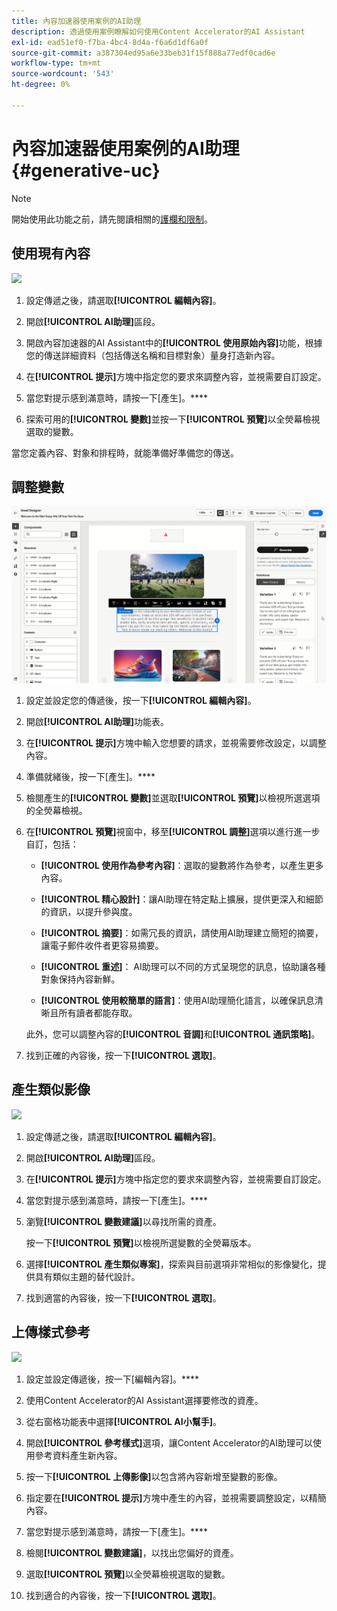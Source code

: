 ```yaml
---
title: 內容加速器使用案例的AI助理
description: 透過使用案例瞭解如何使用Content Accelerator的AI Assistant
exl-id: ead51ef0-f7ba-4bc4-8d4a-f6a6d1df6a0f
source-git-commit: a387304ed95a6e33beb31f15f888a77edf0cad6e
workflow-type: tm+mt
source-wordcount: '543'
ht-degree: 0%

---
```


# 內容加速器使用案例的AI助理 {#generative-uc}

>[!NOTE]
>
>開始使用此功能之前，請先閱讀相關的[護欄和限制](generative-gs.md#generative-guardrails)。

## 使用現有內容

![](assets/do-not-localize/gen-ai-reuse-text.gif)

1. 設定傳遞之後，請選取&#x200B;**[!UICONTROL 編輯內容]**。

1. 開啟&#x200B;**[!UICONTROL AI助理]**&#x200B;區段。

1. 開啟內容加速器的AI Assistant中的&#x200B;**[!UICONTROL 使用原始內容]**&#x200B;功能，根據您的傳送詳細資料（包括傳送名稱和目標對象）量身打造新內容。

1. 在&#x200B;**[!UICONTROL 提示]**&#x200B;方塊中指定您的要求來調整內容，並視需要自訂設定。

1. 當您對提示感到滿意時，請按一下[產生]。****

1. 探索可用的&#x200B;**[!UICONTROL 變數]**&#x200B;並按一下&#x200B;**[!UICONTROL 預覽]**&#x200B;以全熒幕檢視選取的變數。

當您定義內容、對象和排程時，就能準備好準備您的傳送。

## 調整變數

![](assets/do-not-localize/gen-ai-variation.gif)

1. 設定並設定您的傳遞後，按一下&#x200B;**[!UICONTROL 編輯內容]**。

1. 開啟&#x200B;**[!UICONTROL AI助理]**&#x200B;功能表。

1. 在&#x200B;**[!UICONTROL 提示]**&#x200B;方塊中輸入您想要的請求，並視需要修改設定，以調整內容。

1. 準備就緒後，按一下[產生]。****

1. 檢閱產生的&#x200B;**[!UICONTROL 變數]**&#x200B;並選取&#x200B;**[!UICONTROL 預覽]**&#x200B;以檢視所選選項的全熒幕檢視。

1. 在&#x200B;**[!UICONTROL 預覽]**&#x200B;視窗中，移至&#x200B;**[!UICONTROL 調整]**&#x200B;選項以進行進一步自訂，包括：

   * **[!UICONTROL 使用作為參考內容]**：選取的變數將作為參考，以產生更多內容。

   * **[!UICONTROL 精心設計]**：讓AI助理在特定點上擴展，提供更深入和細節的資訊，以提升參與度。

   * **[!UICONTROL 摘要]**：如需冗長的資訊，請使用AI助理建立簡短的摘要，讓電子郵件收件者更容易摘要。

   * **[!UICONTROL 重述]**： AI助理可以不同的方式呈現您的訊息，協助讓各種對象保持內容新鮮。

   * **[!UICONTROL 使用較簡單的語言]**：使用AI助理簡化語言，以確保訊息清晰且所有讀者都能存取。

   此外，您可以調整內容的&#x200B;**[!UICONTROL 音調]**&#x200B;和&#x200B;**[!UICONTROL 通訊策略]**。

1. 找到正確的內容後，按一下&#x200B;**[!UICONTROL 選取]**。

## 產生類似影像

![](assets/do-not-localize/uc-image-similar.gif)

1. 設定傳遞之後，請選取&#x200B;**[!UICONTROL 編輯內容]**。

1. 開啟&#x200B;**[!UICONTROL AI助理]**&#x200B;區段。

1. 在&#x200B;**[!UICONTROL 提示]**&#x200B;方塊中指定您的要求來調整內容，並視需要自訂設定。

1. 當您對提示感到滿意時，請按一下[產生]。****

1. 瀏覽&#x200B;**[!UICONTROL 變數建議]**&#x200B;以尋找所需的資產。

   按一下&#x200B;**[!UICONTROL 預覽]**&#x200B;以檢視所選變數的全熒幕版本。

1. 選擇&#x200B;**[!UICONTROL 產生類似專案]**，探索與目前選項非常相似的影像變化，提供具有類似主題的替代設計。

1. 找到適當的內容後，按一下&#x200B;**[!UICONTROL 選取]**。

## 上傳樣式參考

![](assets/do-not-localize/uc-image-reference.gif)

1. 設定並設定傳遞後，按一下[編輯內容]。****

1. 使用Content Accelerator的AI Assistant選擇要修改的資產。

1. 從右窗格功能表中選擇&#x200B;**[!UICONTROL AI小幫手]**。

1. 開啟&#x200B;**[!UICONTROL 參考樣式]**&#x200B;選項，讓Content Accelerator的AI助理可以使用參考資料產生新內容。

1. 按一下&#x200B;**[!UICONTROL 上傳影像]**&#x200B;以包含將內容新增至變數的影像。

1. 指定要在&#x200B;**[!UICONTROL 提示]**&#x200B;方塊中產生的內容，並視需要調整設定，以精簡內容。

1. 當您對提示感到滿意時，請按一下[產生]。****

1. 檢閱&#x200B;**[!UICONTROL 變數建議]**，以找出您偏好的資產。

1. 選取&#x200B;**[!UICONTROL 預覽]**&#x200B;以全熒幕檢視選取的變數。

1. 找到適合的內容後，按一下&#x200B;**[!UICONTROL 選取]**。
